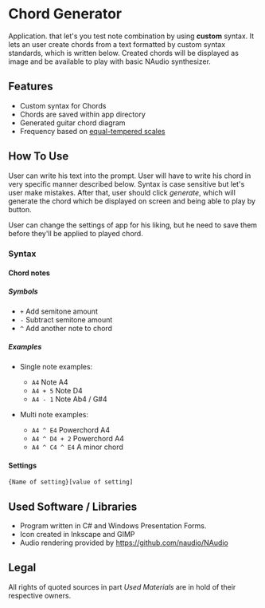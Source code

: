 # Chord Generator

Application. that let's you test note combination by using **custom** syntax. It lets an user create chords from a text formatted by custom syntax standards, which is written below. Created chords will be displayed as image and be available to play with basic NAudio synthesizer. 

## Features

- Custom syntax for Chords
- Chords are saved within app directory
- Generated guitar chord diagram
- Frequency based on [equal-tempered scales](https://pages.mtu.edu/~suits/notefreqs.html)

## How To Use

User can write his text into the prompt. User will have to write his chord in very specific manner described below. Syntax is case sensitive but let's user make mistakes. After that, user should click *generate*, which will generate the chord which be displayed on screen and being able to play by button.

User can change the settings of app for his liking, but he need to save them before they'll be applied to played chord. 

### Syntax

#### Chord notes

##### Symbols

* `+` Add semitone amount
* `-` Subtract semitone amount
* `^` Add another note to chord


##### Examples

- Single note examples:
  - `A4` Note A4
  - `A4 + 5` Note D4
  - `A4 - 1` Note Ab4 / G#4
  
- Multi note examples:
  - `A4 ^ E4` Powerchord A4
  - `A4 ^ D4 + 2` Powerchord A4
  - `A4 ^ C4 ^ E4` A minor chord

#### Settings

```
{Name of setting}[value of setting]
```

## Used Software / Libraries

* Program written in C# and Windows Presentation Forms. 
* Icon created in Inkscape and GIMP
* Audio rendering provided by https://github.com/naudio/NAudio

## Legal

All rights of quoted sources in part *Used Materials* are in hold of their respective owners.
